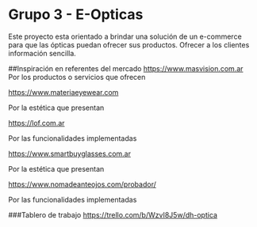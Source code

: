 # Grupo 3 - E-Opticas

Este proyecto esta orientado a brindar una solución de un e-commerce para que las ópticas puedan ofrecer sus productos. 
Ofrecer a los clientes  información sencilla.


##Inspiración en referentes del mercado
https://www.masvision.com.ar  
Por los productos o servicios que ofrecen


https://www.materiaeyewear.com

Por la estética que presentan

https://lof.com.ar

Por las funcionalidades implementadas

https://www.smartbuyglasses.com.ar

Por la estética que presentan

https://www.nomadeanteojos.com/probador/

Por las funcionalidades implementadas

###Tablero de trabajo
https://trello.com/b/WzvI8J5w/dh-optica






